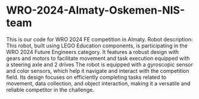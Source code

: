 # WRO-2024-Almaty-Oskemen-NIS-team
This is our code for WRO 2024 FE competition in Almaty.
Robot description:
This robot, built using LEGO Education components, is participating in the WRO 2024 Future Engineers category. It features a robust design with gears and motors to facilitate movement and task execution equipped with a steering axle and 2 drives The robot is equipped with a gyroscopic sensor and color sensors, which help it navigate and interact with the competition field. Its design focuses on efficiently completing tasks related to movement, data collection, and object interaction, making it a versatile and reliable competitor in the challenge.
